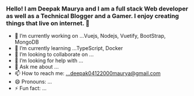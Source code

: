 ### Hello! I am Deepak Maurya and I am a full stack Web developer as well as a Technical Blogger and a Gamer. I enjoy creating things that live on internet. 👋


- 🔭 I’m currently working on ...Vuejs, Nodejs, Vuetify, BootStrap, MongoDB
- 🌱 I’m currently learning ...TypeScript, Docker
- 👯 I’m looking to collaborate on ...
- 🤔 I’m looking for help with ...
- 💬 Ask me about ...
- 📫 How to reach me: ...deepak04122000maurya@gmail.com
- 😄 Pronouns: ...
- ⚡ Fun fact: ...

